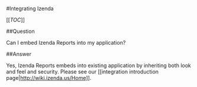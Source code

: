 #Integrating Izenda

[[_TOC_]]

##Question

Can I embed Izenda Reports into my application?

##Answer

Yes, Izenda Reports embeds into existing application by inheriting both look and feel and security. Please see our [[integration introduction page|http://wiki.izenda.us/Home]].